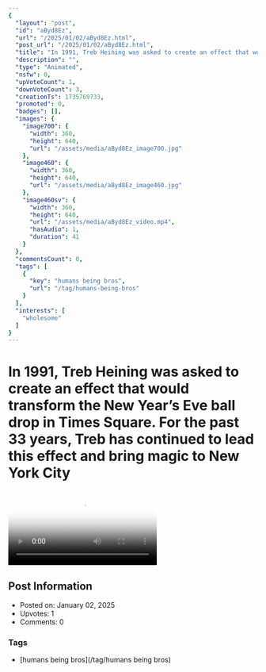 ```yaml
---
{
  "layout": "post",
  "id": "aByd8Ez",
  "url": "/2025/01/02/aByd8Ez.html",
  "post_url": "/2025/01/02/aByd8Ez.html",
  "title": "In 1991, Treb Heining was asked to create an effect that would transform the New Year’s Eve ball drop in Times Square. For the past 33 years, Treb has continued to lead this effect and bring magic to New York City",
  "description": "",
  "type": "Animated",
  "nsfw": 0,
  "upVoteCount": 1,
  "downVoteCount": 3,
  "creationTs": 1735769733,
  "promoted": 0,
  "badges": [],
  "images": {
    "image700": {
      "width": 360,
      "height": 640,
      "url": "/assets/media/aByd8Ez_image700.jpg"
    },
    "image460": {
      "width": 360,
      "height": 640,
      "url": "/assets/media/aByd8Ez_image460.jpg"
    },
    "image460sv": {
      "width": 360,
      "height": 640,
      "url": "/assets/media/aByd8Ez_video.mp4",
      "hasAudio": 1,
      "duration": 41
    }
  },
  "commentsCount": 0,
  "tags": [
    {
      "key": "humans being bros",
      "url": "/tag/humans-being-bros"
    }
  ],
  "interests": [
    "wholesome"
  ]
}
---
```


# In 1991, Treb Heining was asked to create an effect that would transform the New Year’s Eve ball drop in Times Square. For the past 33 years, Treb has continued to lead this effect and bring magic to New York City

<video controls playsinline loop poster="/assets/media/aByd8Ez_image460.jpg">
  <source src="/assets/media/aByd8Ez_video.mp4" type="video/mp4">
  Your browser does not support the video tag.
</video>

## Post Information

- Posted on: January 02, 2025
- Upvotes: 1
- Comments: 0

### Tags

- [humans being bros](/tag/humans being bros)
